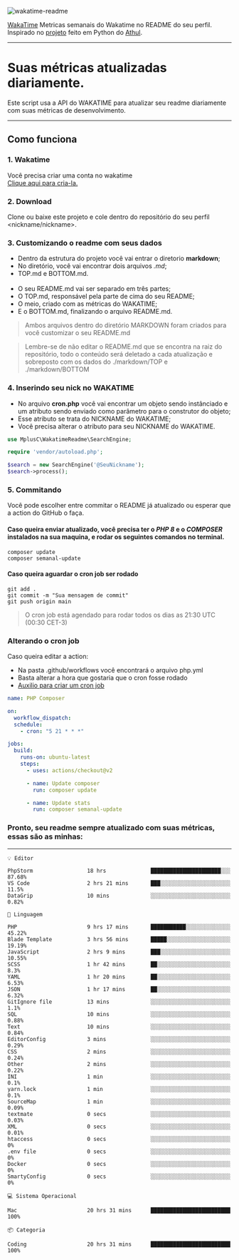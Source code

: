 ![wakatime-readme](https://socialify.git.ci/bymatheus/wakatime-readme/image?description=1&descriptionEditable=M%C3%A9tricas%20semanais%20do%20Wakatime%20no%20seu%20README%20de%20perfil.&font=KoHo&forks=1&language=1&owner=1&pattern=Signal&stargazers=1&theme=Dark)

[WakaTime](https://wakatime.com) Metricas semanais do Wakatime no README do seu perfil. <br>
Inspirado no [projeto](https://github.com/athul/waka-readme) feito em Python do [Athul](https://github.com/athul).
___

# Suas métricas atualizadas diariamente.
Este script usa a API do WAKATIME para atualizar seu readme diariamente com suas métricas de desenvolvimento.

___

## Como funciona

### 1. Wakatime
Você precisa criar uma conta no wakatime <br>
[Clique aqui para cria-la.](https://wakatime.com) 

### 2. Download
Clone ou baixe este projeto e cole dentro do repositório do seu perfil <nickname/nickname>.

### 3. Customizando o readme com seus dados
- Dentro da estrutura do projeto você vai entrar o diretorio **markdown**;  
- No diretório, você vai encontrar dois arquivos *.md*;
- TOP.md e BOTTOM.md.
<br><br>
- O seu README.md vai ser separado em três partes; 
- O TOP.md, responsável pela parte de cima do seu README;
- O meio, criado com as métricas do WAKATIME;
- E o BOTTOM.md, finalizando o arquivo README.md.<br>

> Ambos arquivos dentro do diretório MARKDOWN foram criados para você customizar o seu README.md

> Lembre-se de não editar o README.md que se encontra na raiz do repositório, todo o conteúdo será deletado a cada atualização e sobreposto com os dados do ./markdown/TOP e ./markdown/BOTTOM

### 4. Inserindo seu nick no WAKATIME
- No arquivo **cron.php** você vai encontrar um objeto sendo instânciado e um atributo sendo enviado como parâmetro para o construtor do objeto;
- Esse atributo se trata do NICKNAME do WAKATIME;
- Você precisa alterar o atributo para seu NICKNAME do WAKATIME.

```php
use MplusC\WakatimeReadme\SearchEngine;

require 'vendor/autoload.php';

$search = new SearchEngine('@SeuNickname');
$search->process();
```

### 5. Commitando
Você pode escolher entre commitar o README já atualizado ou esperar que a action do GitHub o faça. <br>

#### Caso queira enviar atualizado, você precisa ter o *PHP 8* e o *COMPOSER* instalados na sua maquina, e rodar os seguintes comandos no terminal.
```composer
composer update
composer semanal-update 
```

#### Caso queira aguardar o cron job ser rodado 
```git 
git add .
git commit -m "Sua mensagem de commit"
git push origin main
```

>O cron job está agendado para rodar todos os dias as 21:30 UTC (00:30 CET-3) 

### Alterando o cron job
Caso queira editar a action:

- Na pasta .github/workflows você encontrará o arquivo php.yml
- Basta alterar a hora que gostaria que o cron fosse rodado
- [Auxilio para criar um cron job](https://crontab.guru)

```yml
name: PHP Composer

on:
  workflow_dispatch:
  schedule:
    - cron: "5 21 * * *"

jobs:
  build:
    runs-on: ubuntu-latest
    steps:
      - uses: actions/checkout@v2

      - name: Update composer
        run: composer update

      - name: Update stats
        run: composer semanal-update
```

### Pronto, seu readme sempre atualizado com suas métricas, essas são as minhas:

___
```text
💡 Editor

PhpStorm                 18 hrs              ██████████████████████░░░     87.68%
VS Code                  2 hrs 21 mins       ███░░░░░░░░░░░░░░░░░░░░░░      11.5%
DataGrip                 10 mins             ░░░░░░░░░░░░░░░░░░░░░░░░░      0.82%
```
```text
💬 Linguagem

PHP                      9 hrs 17 mins       ███████████░░░░░░░░░░░░░░     45.22%
Blade Template           3 hrs 56 mins       █████░░░░░░░░░░░░░░░░░░░░     19.19%
JavaScript               2 hrs 9 mins        ███░░░░░░░░░░░░░░░░░░░░░░     10.55%
SCSS                     1 hr 42 mins        ██░░░░░░░░░░░░░░░░░░░░░░░       8.3%
YAML                     1 hr 20 mins        ██░░░░░░░░░░░░░░░░░░░░░░░      6.53%
JSON                     1 hr 17 mins        ██░░░░░░░░░░░░░░░░░░░░░░░      6.32%
GitIgnore file           13 mins             ░░░░░░░░░░░░░░░░░░░░░░░░░       1.1%
SQL                      10 mins             ░░░░░░░░░░░░░░░░░░░░░░░░░      0.88%
Text                     10 mins             ░░░░░░░░░░░░░░░░░░░░░░░░░      0.84%
EditorConfig             3 mins              ░░░░░░░░░░░░░░░░░░░░░░░░░      0.29%
CSS                      2 mins              ░░░░░░░░░░░░░░░░░░░░░░░░░      0.24%
Other                    2 mins              ░░░░░░░░░░░░░░░░░░░░░░░░░      0.22%
INI                      1 min               ░░░░░░░░░░░░░░░░░░░░░░░░░       0.1%
yarn.lock                1 min               ░░░░░░░░░░░░░░░░░░░░░░░░░       0.1%
SourceMap                1 min               ░░░░░░░░░░░░░░░░░░░░░░░░░      0.09%
textmate                 0 secs              ░░░░░░░░░░░░░░░░░░░░░░░░░      0.03%
XML                      0 secs              ░░░░░░░░░░░░░░░░░░░░░░░░░      0.01%
htaccess                 0 secs              ░░░░░░░░░░░░░░░░░░░░░░░░░         0%
.env file                0 secs              ░░░░░░░░░░░░░░░░░░░░░░░░░         0%
Docker                   0 secs              ░░░░░░░░░░░░░░░░░░░░░░░░░         0%
SmartyConfig             0 secs              ░░░░░░░░░░░░░░░░░░░░░░░░░         0%
```
```text
💻 Sistema Operacional

Mac                      20 hrs 31 mins      █████████████████████████       100%
```
```text
📦 Categoria

Coding                   20 hrs 31 mins      █████████████████████████       100%
```
